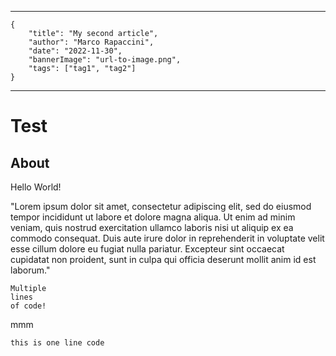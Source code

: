 -----
```
{
    "title": "My second article",
    "author": "Marco Rapaccini",
    "date": "2022-11-30",
    "bannerImage": "url-to-image.png",
    "tags": ["tag1", "tag2"]
}
```
-----
# Test
## About
Hello World!

"Lorem ipsum dolor sit amet, consectetur adipiscing elit, sed do eiusmod tempor incididunt ut labore et dolore magna aliqua. Ut enim ad minim veniam, quis nostrud exercitation ullamco laboris nisi ut aliquip ex ea commodo consequat. Duis aute irure dolor in reprehenderit in voluptate velit esse cillum dolore eu fugiat nulla pariatur. Excepteur sint occaecat cupidatat non proident, sunt in culpa qui officia deserunt mollit anim id est laborum."
```
Multiple
lines
of code!
```

mmm

`this is one line code`